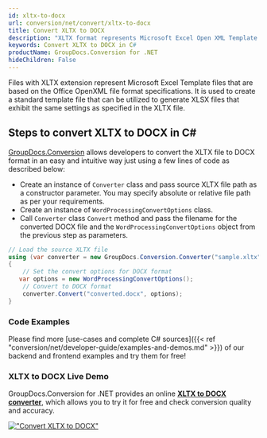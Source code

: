 ```yaml
---
id: xltx-to-docx
url: conversion/net/convert/xltx-to-docx
title: Convert XLTX to DOCX
description: "XLTX format represents Microsoft Excel Open XML Template with .xltx extension. Learn how to convert XLTX to DOCX file programmatically in C# language using GroupDocs.Conversion for .NET library."
keywords: Convert XLTX to DOCX in C#
productName: GroupDocs.Conversion for .NET
hideChildren: False
---
```


Files with XLTX extension represent Microsoft Excel Template files that are based on the Office OpenXML file format specifications. It is used to create a standard template file that can be utilized to generate XLSX files that exhibit the same settings as specified in the XLTX file.

## Steps to convert XLTX to DOCX in C#

[GroupDocs.Conversion](https://products.groupdocs.com/conversion/net) allows developers to convert the XLTX file to DOCX format in an easy and intuitive way just using a few lines of code as described below:

* Create an instance of `Converter` class and pass source XLTX file path as a constructor parameter. You may specify absolute or relative file path as per your requirements. 
* Create an instance of `WordProcessingConvertOptions` class.
* Call `Converter` class `Convert` method and pass the filename for the converted DOCX file and the `WordProcessingConvertOptions` object from the previous step as parameters.

```csharp
// Load the source XLTX file
using (var converter = new GroupDocs.Conversion.Converter("sample.xltx"))
{
    // Set the convert options for DOCX format
   var options = new WordProcessingConvertOptions();
    // Convert to DOCX format
    converter.Convert("converted.docx", options);
}
```

### Code Examples

Please find more [use-cases and complete C# sources]({{< ref "conversion/net/developer-guide/examples-and-demos.md" >}}) of our backend and frontend examples and try them for free!

### XLTX to DOCX Live Demo

GroupDocs.Conversion for .NET provides an online [**XLTX to DOCX converter**](https://products.groupdocs.app/conversion/xltx-to-docx), which allows you to try it for free and check conversion quality and accuracy.

[!["Convert XLTX to DOCX"](conversion/net/images/convert-to-docx/convert-xltx-to-docx.png)](https://products.groupdocs.app/conversion/xltx-to-docx)
